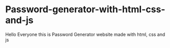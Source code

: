 # Password-generator-with-html-css-and-js
Hello Everyone this is Password Generator website made with html, css and js
